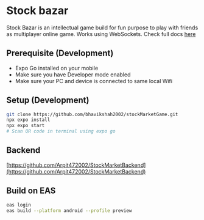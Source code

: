 # Stock bazar

Stock Bazar is an intellectual game build for fun purpose to play with friends as multiplayer online game. Works using WebSockets. Check full docs [here](https://github.com/bhavikshah2002/stockMarketGame/wiki/Stock-Market-%E2%80%90-Docs)

## Prerequisite (Development)

- Expo Go installed on your mobile
- Make sure you have Developer mode enabled
- Make sure your PC and device is connected to same local Wifi

## Setup (Development)

```sh
git clone https://github.com/bhavikshah2002/stockMarketGame.git
npx expo install
npx expo start
# Scan QR code in terminal using expo go
```

## Backend

[https://github.com/Arpit472002/StockMarketBackend](https://github.com/Arpit472002/StockMarketBackend)


## Build on EAS

```sh
eas login
eas build --platform android --profile preview
```
